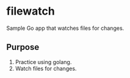# filewatch
Sample Go app that watches files for changes.

## Purpose

1. Practice using golang.
1. Watch files for changes.
